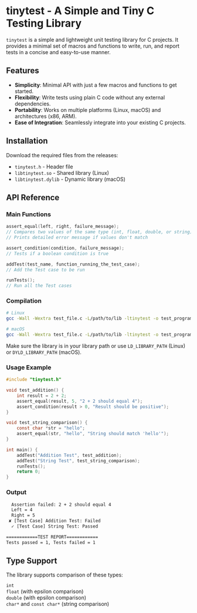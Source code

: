 # tinytest - A Simple and Tiny C Testing Library

`tinytest` is a simple and lightweight unit testing library for C projects. It provides a minimal set of macros and functions to write, run, and report tests in a concise and easy-to-use manner.

## Features

- **Simplicity**: Minimal API with just a few macros and functions to get started.
- **Flexibility**: Write tests using plain C code without any external dependencies.
- **Portability**: Works on multiple platforms (Linux, macOS) and architectures (x86, ARM).
- **Ease of Integration**: Seamlessly integrate into your existing C projects.

## Installation

Download the required files from the releases:
- `tinytest.h` - Header file
- `libtinytest.so` - Shared library (Linux)
- `libtinytest.dylib` - Dynamic library (macOS)

## API Reference

### Main Functions
```c
assert_equal(left, right, failure_message);
// Compares two values of the same type (int, float, double, or string)
// Prints detailed error message if values don't match

assert_condition(condition, failure_message);
// Tests if a boolean condition is true

addTest(test_name, function_running_the_test_case);
// Add the Test case to be run

runTests();
// Run all the Test cases

```

### Compilation
```bash
# Linux
gcc -Wall -Wextra test_file.c -L/path/to/lib -ltinytest -o test_program

# macOS
gcc -Wall -Wextra test_file.c -L/path/to/lib -ltinytest -o test_program
```

Make sure the library is in your library path or use `LD_LIBRARY_PATH` (Linux) or `DYLD_LIBRARY_PATH` (macOS).

### Usage Example
```c
#include "tinytest.h"

void test_addition() {
    int result = 2 + 2;
    assert_equal(result, 5, "2 + 2 should equal 4");
    assert_condition(result > 0, "Result should be positive");
}

void test_string_comparison() {
    const char *str = "hello";
    assert_equal(str, "hello", "String should match 'hello'");
}

int main() {
    addTest("Addition Test", test_addition);
    addTest("String Test", test_string_comparison);
    runTests();
    return 0;
}
```
### Output
```bash
  Assertion failed: 2 + 2 should equal 4
  Left = 4
  Right = 5
 ✘ [Test Case] Addition Test: Failed
  ✓ [Test Case] String Test: Passed

============TEST REPORT============
Tests passed = 1, Tests failed = 1
```

## Type Support
The library supports comparison of these types:

`int` \
`float` (with epsilon comparison) \
`double` (with epsilon comparison) \
`char*` and `const char*` (string comparison)
